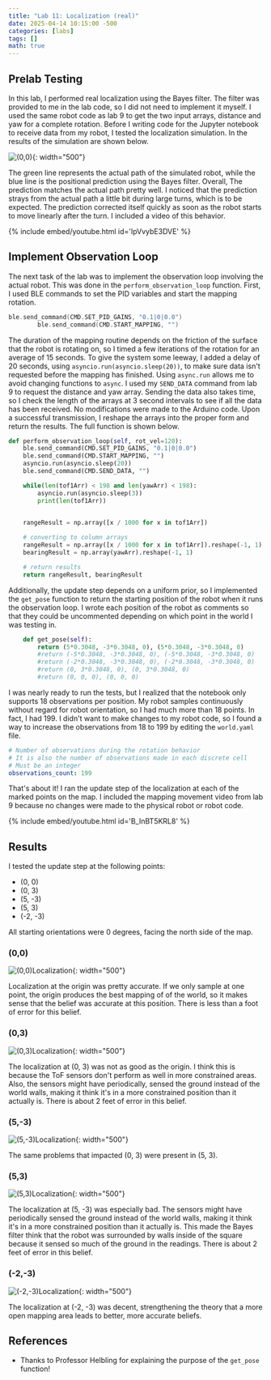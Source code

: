 ```yaml
---
title: "Lab 11: Localization (real)"
date: 2025-04-14 10:15:00 -500
categories: [labs]
tags: []
math: true
---
```


## Prelab Testing

In this lab, I performed real localization using the Bayes filter. The filter was provided to me in the lab code, so I did not need to implement it myself. I used the same robot code as lab 9 to get the two input arrays, distance and yaw for a complete rotation. Before I writing code for the Jupyter notebook to receive data from my robot, I tested the localization simulation. In the results of the simulation are shown below. 

![(0,0)](/assets/img/lab11/lab11_sim_test.png){: width="500"}

The green line represents the actual path of the simulated robot, while the blue line is the positional prediction using the Bayes filter. Overall, The prediction matches the actual path pretty well. I noticed that the prediction strays from the actual path a little bit during large turns, which is to be expected. The prediction corrected itself quickly as soon as the robot starts to move linearly after the turn. I included a video of this behavior.

{% include embed/youtube.html id='IpVvybE3DVE' %}

## Implement Observation Loop
The next task of the lab was to implement the observation loop involving the actual robot. This was done in the `perform_observation_loop` function. First, I used BLE commands to set the PID variables and start the mapping rotation.

```cpp
ble.send_command(CMD.SET_PID_GAINS, "0.1|0|0.0")
        ble.send_command(CMD.START_MAPPING, "")
```

The duration of the mapping routine depends on the friction of the surface that the robot is rotating on, so I timed a few iterations of the rotation for an average of 15 seconds. To give the system some leeway, I added a delay of 20 seconds, using `asyncio.run(asyncio.sleep(20))`, to make sure data isn't requested before the mapping has finished. Using `async.run` allows me to avoid changing functions to `async`. I used my `SEND_DATA` command from lab 9 to request the distance and yaw array. Sending the data also takes time, so I check the length of the arrays at 3 second intervals to see if all the data has been received. No modifications were made to the Arduino code. Upon a successful transmission, I reshape the arrays into the proper form and return the results. The full function is shown below.

```python
def perform_observation_loop(self, rot_vel=120):
    ble.send_command(CMD.SET_PID_GAINS, "0.1|0|0.0")
    ble.send_command(CMD.START_MAPPING, "")
    asyncio.run(asyncio.sleep(20))
    ble.send_command(CMD.SEND_DATA, "")

    while(len(tof1Arr) < 198 and len(yawArr) < 198):
        asyncio.run(asyncio.sleep(3))
        print(len(tof1Arr))


    rangeResult = np.array([x / 1000 for x in tof1Arr])
    
    # converting to column arrays
    rangeResult = np.array([x / 1000 for x in tof1Arr]).reshape(-1, 1)
    bearingResult = np.array(yawArr).reshape(-1, 1)

    # return results
    return rangeResult, bearingResult
```

Additionally, the update step depends on a uniform prior, so I implemented the `get_pose` function to return the starting position of the robot when it runs the observation loop. I wrote each position of the robot as comments so that they could be uncommented depending on which point in the world I was testing in.

```python
    def get_pose(self):
        return (5*0.3048, -3*0.3048, 0), (5*0.3048, -3*0.3048, 0)
        #return (-5*0.3048, -3*0.3048, 0), (-5*0.3048, -3*0.3048, 0)
        #return (-2*0.3048, -3*0.3048, 0), (-2*0.3048, -3*0.3048, 0)
        #return (0, 3*0.3048, 0), (0, 3*0.3048, 0)
        #return (0, 0, 0), (0, 0, 0)
```
I was nearly ready to run the tests, but I realized that the notebook only supports 18 observations per position. My robot samples continuously without regard for robot orientation, so I had much more than 18 points. In fact, I had 199. I didn't want to make changes to my robot code, so I found a way to increase the observations from 18 to 199 by editing the `world.yaml` file.

```yaml
# Number of observations during the rotation behavior
# It is also the number of observations made in each discrete cell
# Must be an integer
observations_count: 199
```

That's about it! I ran the update step of the localization at each of the marked points on the map. I included the mapping movement video from lab 9 because no changes were made to the physical robot or robot code.

{% include embed/youtube.html id='B_InBT5KRL8' %}

## Results
I tested the update step at the following points:
- (0, 0)
- (0, 3)
- (5, -3)
- (5, 3)
- (-2, -3)

All starting orientations were 0 degrees, facing the north side of the map.

### (0,0)
![(0,0)Localization](/assets/img/lab11/(0,0)_localization.png){: width="500"}

Localization at the origin was pretty accurate. If we only sample at one point, the origin produces the best mapping of of the world, so it makes sense that the belief was accurate at this position. There is less than a foot of error for this belief.

### (0,3)
![(0,3)Localization](/assets/img/lab11/(0,3)_localization.png){: width="500"}

The localization at (0, 3) was not as good as the origin. I think this is because the ToF sensors don't perform as well in more constrained areas. Also, the sensors might have periodically, sensed the ground instead of the world walls, making it think it's in a more constrained position than it actually is. There is about 2 feet of error in this belief.

### (5,-3)
![(5,-3)Localization](/assets/img/lab11/(5,-3)_localization.png){: width="500"}

The same problems that impacted (0, 3) were present in (5, 3).

### (5,3)
![(5,3)Localization](/assets/img/lab11/(5,3)_localization.png){: width="500"}

The localization at (5, -3) was especially bad. The sensors might have periodically sensed the ground instead of the world walls, making it think it's in a more constrained position than it actually is. This made the Bayes filter think that the robot was surrounded by walls inside of the square because it sensed so much of the ground in the readings. There is about 2 feet of error in this belief.

### (-2,-3)
![(-2,-3)Localization](/assets/img/lab11/(-2,-3)_localization.png){: width="500"}

The localization at (-2, -3) was decent, strengthening the theory that a more open mapping area leads to better, more accurate beliefs.

## References
- Thanks to Professor Helbling for explaining the purpose of the `get_pose` function!